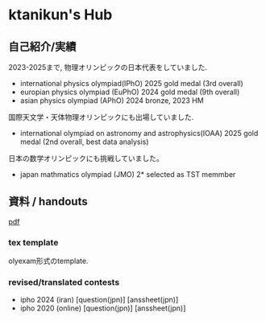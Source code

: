 # ktanikun's Hub



## 自己紹介/実績

2023-2025まで, 物理オリンピックの日本代表をしていました. 

 - international physics olympiad(IPhO) 2025 gold medal (3rd overall)
 - europian physics olympiad (EuPhO) 2024 gold medal (9th overall)
 - asian physics olympiad (APhO) 2024 bronze, 2023 HM

国際天文学・天体物理オリンピックにも出場していました.

 - international olympiad on astronomy and astrophysics(IOAA) 2025 gold medal (2nd overall, best data analysis)

日本の数学オリンピックにも挑戦していました。

 - japan mathmatics olympiad (JMO) 2* selected as TST memmber  





## 資料 / handouts

[pdf](/pdfs/test.pdf)

### tex template

olyexam形式のtemplate.


### revised/translated contests

 - ipho 2024 (iran) [question(jpn)] [anssheet(jpn)] 
 - ipho 2020 (online) [question(jpn)] [anssheet(jpn)]
 